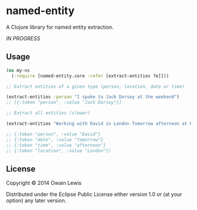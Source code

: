 # named-entity

A Clojure library for named entity extraction.

*IN PROGRESS*

## Usage

```clojure
(ns my-ns
  (:require [named-entity.core :refer [extract-entities ?e]]))

;; Extract entities of a given type (person, location, date or time)

(extract-entities :person "I spoke to Jack Dorsey at the weekend")
;; [{:token "person", :value "Jack Dorsey"}]

;; Extract all entities (slower)

(extract-entities "Working with David in London Tomorrow afternoon at 6pm")

;; {:token "person", :value "David"}
;; {:token "date", :value "Tomorrow"}
;; {:token "time", :value "afternoon"}
;; {:token "location", :value "London"})

```

## License

Copyright © 2014 Owain Lewis

Distributed under the Eclipse Public License either version 1.0 or (at
your option) any later version.
